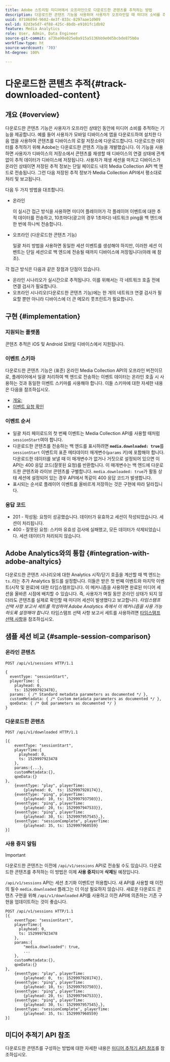 ```yaml
---
title: Adobe 스트리밍 미디어에서 오프라인으로 다운로드한 콘텐츠를 추적하는 방법
description: 다운로드한 콘텐츠 기능을 사용하여 사용자가 오프라인일 때 미디어 소비를 추적할 수 있습니다.
uuid: 0718689d-9602-4e3f-833c-8297aae1d909
exl-id: 82d3e5d7-4f88-425c-8bdb-e9101fc1db92
feature: Media Analytics
role: User, Admin, Data Engineer
source-git-commit: a73ba98e025e0a915a5136bb9e0d5bcbde875b0a
workflow-type: ht
source-wordcount: '703'
ht-degree: 100%

---
```


# 다운로드한 콘텐츠 추적{#track-downloaded-content}

## 개요 {#overview}

다운로드한 콘텐츠 기능은 사용자가 오프라인 상태인 동안에 미디어 소비를 추적하는 기능을 제공합니다. 예를 들어 사용자가 모바일 디바이스에 앱을 다운로드하여 설치한 다음 앱을 사용하여 콘텐츠를 디바이스의 로컬 저장소에 다운로드합니다. 다운로드한 데이터를 추적하기 위해 Adobe는 다운로드한 콘텐츠 기능을 개발했습니다. 이 기능을 사용하면 사용자가 디바이스의 저장소에서 콘텐츠를 재생할 때 디바이스의 연결 상태에 관계없이 추적 데이터가 디바이스에 저장됩니다. 사용자가 재생 세션을 마치고 디바이스가 온라인 상태이면 저장된 추적 정보는 단일 페이로드 내의 Media Collection API 백 엔드로 전송됩니다. 그런 다음 저장된 추적 정보가 Media Collection API에서 평소대로 처리 및 보고됩니다.

다음 두 가지 방법을 대조합니다.

* 온라인

   이 실시간 접근 방식을 사용하면 미디어 플레이어가 각 플레이어 이벤트에 대한 추적 데이터를 전송하고, 10초마다(광고의 경우 1초마다) 네트워크 ping을 백 엔드에 한 번에 하나씩 전송합니다.

* 오프라인 (다운로드한 콘텐츠 기능)

   일괄 처리 방법을 사용하면 동일한 세션 이벤트를 생성해야 하지만, 이러한 세션 이벤트는 단일 세션으로 백 엔드에 전송될 때까지 디바이스에 저장됩니다(아래 예 참조).

각 접근 방식은 다음과 같은 장점과 단점이 있습니다.
* 온라인 시나리오가 실시간으로 추적됩니다. 이를 위해서는 각 네트워크 호출 전에 연결 검사가 필요합니다.
* 오프라인 시나리오(다운로드한 콘텐츠 기능)에는 한 개의 네트워크 연결 검사가 필요할 뿐만 아니라 디바이스에 더 큰 메모리 풋프린트가 필요합니다.

## 구현 {#implementation}

### 지원되는 플랫폼

콘텐츠 추적은 iOS 및 Android 모바일 디바이스에서 지원됩니다.

### 이벤트 스키마

다운로드한 콘텐츠 기능은 (표준) 온라인 Media Collection API의 오프라인 버전이므로, 플레이어에서 일괄 처리하여 백 엔드로 전송하는 이벤트 데이터는 온라인 호출 시 사용하는 것과 동일한 이벤트 스키마를 사용해야 합니다. 이들 스키마에 대한 자세한 내용은 다음을 참조하십시오.
* [개요;](/help/implementation/media-collection-api/mc-api-overview.md)
* [이벤트 요청 확인](/help/implementation/media-collection-api/mc-api-impl/mc-api-validate-reqs.md)

### 이벤트 순서

* 일괄 처리 페이로드의 첫 번째 이벤트는 Media Collection API를 사용할 때처럼 `sessionStart`여야 합니다.
* 다운로드한 콘텐츠를 전송하는 백 엔드를 표시하려면 **`media.downloaded: true`**&#x200B;를 `sessionStart` 이벤트의 표준 메타데이터 매개변수(`params` 키)에 포함해야 합니다. 다운로드한 데이터를 보낼 때 이 매개변수가 없거나 거짓으로 설정되어 있으면 이 API는 400 응답 코드(잘못된 요청)를 반환합니다. 이 매개변수는 백 엔드에 다운로드한 콘텐츠와 라이브 콘텐츠를 구별합니다. `media.downloaded: true`가 활동 상태 세션에 설정되어 있는 경우 API에서 똑같이 400 응답 코드가 발생합니다.
* 표시되는 순서로 플레이어 이벤트를 올바르게 저장하는 것은 구현에 따라 달라집니다.

### 응답 코드

* 201 - 작성됨: 요청이 성공했습니다. 데이터가 유효하고 세션이 작성되었습니다. 세션이 처리됩니다.
* 400 - 잘못된 요청: 스키마 유효성 검사에 실패했고, 모든 데이터가 삭제되었습니다. 세션 데이터가 처리되지 않습니다.

## Adobe Analytics와의 통합 {#integration-with-adobe-analtyics}

다운로드한 콘텐츠 시나리오에 대한 Analytics 시작/닫기 호출을 계산할 때 백 엔드는 `ts.`라는 추가 Analytics 필드를 설정합니다. 이들은 받은 첫 번째 이벤트와 마지막 이벤트(시작 및 완료)에 대한 타임스탬프입니다. 이 메커니즘을 사용하면 완료된 미디어 세션을 올바른 시점에 배치할 수 있습니다. 즉, 사용자가 며칠 동안 온라인 상태가 되지 않더라도 콘텐츠를 실제로 확인할 때 미디어 세션이 발생했다고 보고합니다. _타임스탬프 선택 사항 보고서 세트를 작성하여 Adobe Analytics 측에서 이 메커니즘을 사용 가능하도록 설정해야 합니다._ 타임스탬프 선택 사항 보고서 세트를 사용하려면 [타임스탬프 선택 사항](https://experienceleague.adobe.com/docs/analytics/admin/admin-tools/timestamp-optional.html?lang=ko-KR)을 참조하십시오.

## 샘플 세션 비교 {#sample-session-comparison}

### 온라인 콘텐츠

```
POST /api/v1/sessions HTTP/1.1

{
  eventType: "sessionStart",
  playerTime: {
    playhead: 0,  
    ts: 1529997923478},  
  params: { /* Standard metadata parameters as documented */ },  
  customMetadata: { /* Custom metadata parameters as documented */ },  
  qoeData: { /* QoE parameters as documented */ }
}
```

### 다운로드한 콘텐츠

```
POST /api/v1/downloaded HTTP/1.1

[{
    eventType: "sessionStart",
    playerTime:{
      playhead: 0,
      ts: 1529997923478
    },  
    params:{...},
    customMetadata:{},  
    qoeData:{}
},
    {eventType: "play", playerTime:
        {playhead: 0,  ts: 1529997928174}},
    {eventType: "ping", playerTime:
        {playhead: 10, ts: 1529997937503}},
    {eventType: "ping", playerTime:
        {playhead: 20, ts: 1529997947533}},
    {eventType: "ping", playerTime:
        {playhead: 30, ts: 1529997957545},},
    {eventType: "sessionComplete", playerTime:
        {playhead: 35, ts: 1529997960559}
}]
```

### 사용 중지 알림

>[!IMPORTANT]
>
>다운로드한 콘텐츠는 이전에 `/api/v1/sessions` API로 전송될 수도 있습니다. 다운로드한 콘텐츠를 추적하는 이 방법은 이제 **사용 중지**&#x200B;되며 **삭제**&#x200B;될 예정입니다.


`/api/v1/sessions` API는 세션 초기화 이벤트만 허용합니다.
새 API를 사용할 때 이전의 필수 `media.downloaded` 플래그는 더 이상 필요하지 않습니다.
새로운 다운로드 콘텐츠 구현을 위해 `/api/v1/downloaded` API를 사용하고 이전 API에 의존하는 기존 구현을 업데이트하는 것이 좋습니다.


```
POST /api/v1/sessions HTTP/1.1
[{
    eventType: "sessionStart",
    playerTime:{
      playhead: 0,
      ts: 1529997923478
    },
    params:{
        "media.downloaded": true,
        ...
    },
    customMetadata:{},  
    qoeData:{}
},
    {eventType: "play", playerTime:
        {playhead: 0,  ts: 1529997928174}},
    {eventType: "ping", playerTime:
        {playhead: 10, ts: 1529997937503}},
    {eventType: "ping", playerTime:
        {playhead: 20, ts: 1529997947533}},
    {eventType: "ping", playerTime:
        {playhead: 30, ts: 1529997957545},},
    {eventType: "sessionComplete", playerTime:
        {playhead: 35, ts: 1529997960559}
}]
```

## 미디어 추적기 API 참조

다운로드한 콘텐츠를 구성하는 방법에 대한 자세한 내용은 [미디어 추적기 API 참조](https://aep-sdks.gitbook.io/docs/using-mobile-extensions/adobe-media-analytics/media-api-reference#media-api-reference)를 참조하십시오.
